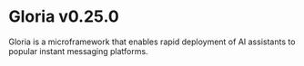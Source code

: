# Gloria v0.25.0

Gloria is a microframework that enables rapid deployment of AI assistants to popular instant messaging platforms.
